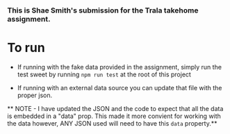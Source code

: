 ### This is Shae Smith's submission for the Trala takehome assignment.

# To run

- If running with the fake data provided in the assignment, simply run the test sweet by running `npm run test` at the root of this project

- If running with an external data source you can update that file with the proper json.

** NOTE - I have updated the JSON and the code to expect that all the data is embedded in a "data" prop. This made it more convient for working with the data however, ANY JSON used will need to have this `data` property.**